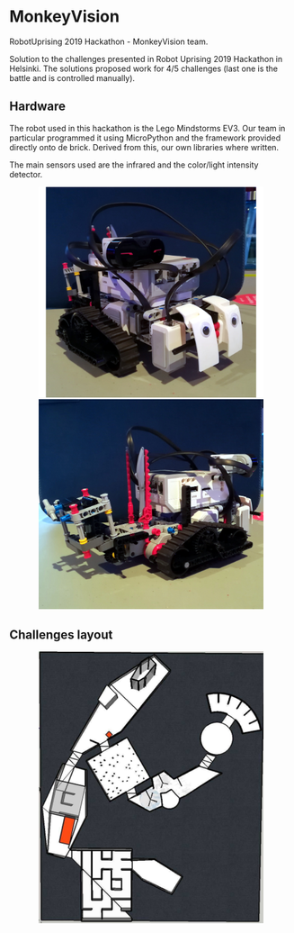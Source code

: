 # MonkeyVision
RobotUprising 2019 Hackathon - MonkeyVision team.

Solution to the challenges presented in Robot Uprising 2019 Hackathon in Helsinki. The solutions proposed work for 4/5 challenges (last one is the battle and is controlled manually).

## Hardware
The robot used in this hackathon is the Lego Mindstorms EV3. Our team in particular programmed it using MicroPython and the framework provided directly onto de brick. Derived from this, our own libraries where written.

The main sensors used are the infrared and the color/light intensity detector.

<p align="center">
    <img src="./img/robot_front.jpg" width="400"> <img src="./img/robot_back.jpg" width="400">
</p>

## Challenges layout
<p align="center">
    <img src="./img/challenges_layout.jpg" width="400">
</p>
